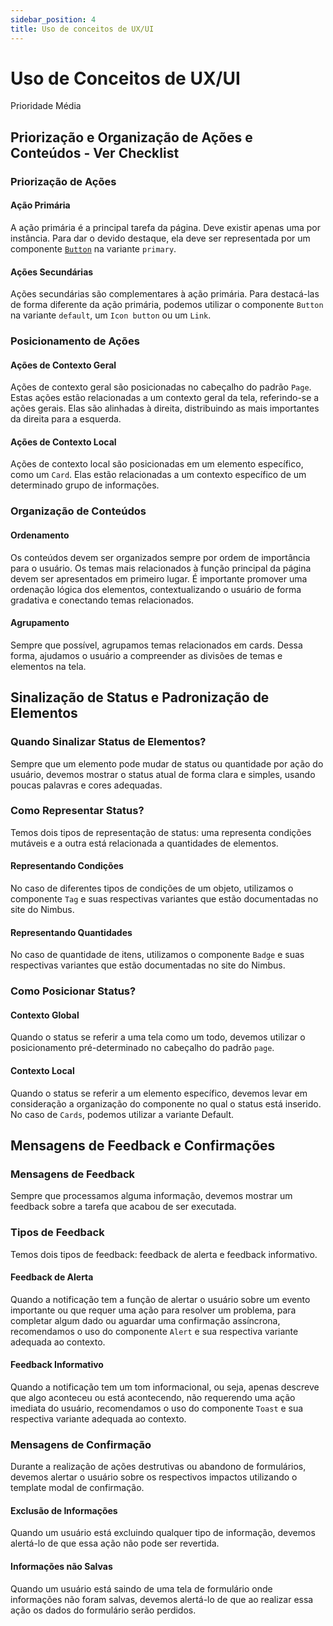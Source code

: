 ```yaml
---
sidebar_position: 4
title: Uso de conceitos de UX/UI
---
```


# Uso de Conceitos de UX/UI

Prioridade Média

## Priorização e Organização de Ações e Conteúdos - Ver Checklist

### Priorização de Ações

#### Ação Primária

A ação primária é a principal tarefa da página. Deve existir apenas uma por instância. Para dar o devido destaque, ela deve ser representada por um componente [`Button`](https://nimbus.nuvemshop.com.br/documentation/atomic-components/button) na variante `primary`.

#### Ações Secundárias

Ações secundárias são complementares à ação primária. Para destacá-las de forma diferente da ação primária, podemos utilizar o componente `Button` na variante `default`, um `Icon button` ou um `Link`.

### Posicionamento de Ações

#### Ações de Contexto Geral

Ações de contexto geral são posicionadas no cabeçalho do padrão `Page`. Estas ações estão relacionadas a um contexto geral da tela, referindo-se a ações gerais. Elas são alinhadas à direita, distribuindo as mais importantes da direita para a esquerda.

#### Ações de Contexto Local

Ações de contexto local são posicionadas em um elemento específico, como um `Card`. Elas estão relacionadas a um contexto específico de um determinado grupo de informações.

### Organização de Conteúdos

#### Ordenamento

Os conteúdos devem ser organizados sempre por ordem de importância para o usuário. Os temas mais relacionados à função principal da página devem ser apresentados em primeiro lugar. É importante promover uma ordenação lógica dos elementos, contextualizando o usuário de forma gradativa e conectando temas relacionados.

#### Agrupamento

Sempre que possível, agrupamos temas relacionados em cards. Dessa forma, ajudamos o usuário a compreender as divisões de temas e elementos na tela.

## Sinalização de Status e Padronização de Elementos

### Quando Sinalizar Status de Elementos?

Sempre que um elemento pode mudar de status ou quantidade por ação do usuário, devemos mostrar o status atual de forma clara e simples, usando poucas palavras e cores adequadas.

### Como Representar Status?

Temos dois tipos de representação de status: uma representa condições mutáveis e a outra está relacionada a quantidades de elementos.

#### Representando Condições

No caso de diferentes tipos de condições de um objeto, utilizamos o componente `Tag` e suas respectivas variantes que estão documentadas no site do Nimbus.

#### Representando Quantidades

No caso de quantidade de itens, utilizamos o componente `Badge` e suas respectivas variantes que estão documentadas no site do Nimbus.

### Como Posicionar Status?

#### Contexto Global

Quando o status se referir a uma tela como um todo, devemos utilizar o posicionamento pré-determinado no cabeçalho do padrão `page`.

#### Contexto Local

Quando o status se referir a um elemento específico, devemos levar em consideração a organização do componente no qual o status está inserido. No caso de `Cards`, podemos utilizar a variante Default.

## Mensagens de Feedback e Confirmações

### Mensagens de Feedback

Sempre que processamos alguma informação, devemos mostrar um feedback sobre a tarefa que acabou de ser executada.

### Tipos de Feedback

Temos dois tipos de feedback: feedback de alerta e feedback informativo.

#### Feedback de Alerta

Quando a notificação tem a função de alertar o usuário sobre um evento importante ou que requer uma ação para resolver um problema, para completar algum dado ou aguardar uma confirmação assíncrona, recomendamos o uso do componente `Alert` e sua respectiva variante adequada ao contexto.

#### Feedback Informativo

Quando a notificação tem um tom informacional, ou seja, apenas descreve que algo aconteceu ou está acontecendo, não requerendo uma ação imediata do usuário, recomendamos o uso do componente `Toast` e sua respectiva variante adequada ao contexto.

### Mensagens de Confirmação

Durante a realização de ações destrutivas ou abandono de formulários, devemos alertar o usuário sobre os respectivos impactos utilizando o template modal de confirmação.

#### Exclusão de Informações

Quando um usuário está excluindo qualquer tipo de informação, devemos alertá-lo de que essa ação não pode ser revertida.

#### Informações não Salvas

Quando um usuário está saindo de uma tela de formulário onde informações não foram salvas, devemos alertá-lo de que ao realizar essa ação os dados do formulário serão perdidos.

